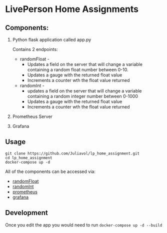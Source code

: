 # LivePerson Home Assignments

## Components:
1. Python flask application called app.py
    
    Contains 2 endpoints:
    
    * randomFloat - 
      * Updates a field on the server that will change a variable containing a random float number between 0-10.
      * Updates a gauge with the returned float value
      * Increments a counter wth the float value returned
    * randomInt - 
      * updates a field on the server that will change a variable containing a random integer number between 0-1000
      * Updates a gauge with the returned float value
      * Increments a counter wth the float value returned
2. Prometheus Server
3. Grafana
      
      
## Usage
```
git clone https://github.com/Juliavol/lp_home_assignment.git
cd lp_home_assignment
docker-compose up -d
```
All of the components can be accessed via:
* [randomFloat](http://127.0.0.1:5000/randomFloat)
* [randomInt](http://127.0.0.1:5000/randomInt)
* [prometheus](http://127.0.0.1:9090)
* [grafana](http://127.0.0.1:3000)



## Development
Once you edit the app you would need to  run `docker-compose up -d --build`

